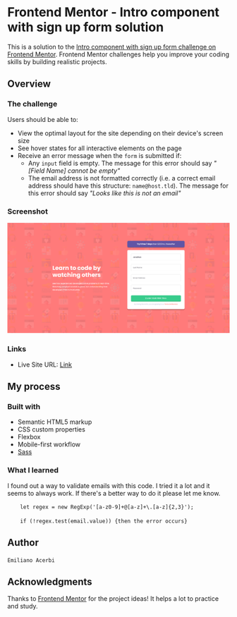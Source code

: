 # Frontend Mentor - Intro component with sign up form solution

This is a solution to the [Intro component with sign up form challenge on Frontend Mentor](https://www.frontendmentor.io/challenges/intro-component-with-signup-form-5cf91bd49edda32581d28fd1). Frontend Mentor challenges help you improve your coding skills by building realistic projects. 

## Overview

### The challenge

Users should be able to:

- View the optimal layout for the site depending on their device's screen size
- See hover states for all interactive elements on the page
- Receive an error message when the `form` is submitted if:
  - Any `input` field is empty. The message for this error should say *"[Field Name] cannot be empty"*
  - The email address is not formatted correctly (i.e. a correct email address should have this structure: `name@host.tld`). The message for this error should say *"Looks like this is not an email"*

### Screenshot

![](./images/screenshot.png)

### Links

- Live Site URL: [Link](https://emiacerbi.github.io/intro-comp-with-signup/)

## My process

### Built with

- Semantic HTML5 markup
- CSS custom properties
- Flexbox
- Mobile-first workflow
- [Sass](https://sass-lang.com/)

### What I learned

I found out a way to validate emails with this code. I tried it a lot and it seems to always work. If there's a better way to do it please let me know.

```JS
    let regex = new RegExp('[a-z0-9]+@[a-z]+\.[a-z]{2,3}');
    
    if (!regex.test(email.value)) {then the error occurs}
```

## Author

`Emiliano Acerbi`

## Acknowledgments

Thanks to [Frontend Mentor](https://www.frontendmentor.io/home) for the project ideas! It helps a lot to practice and study.
